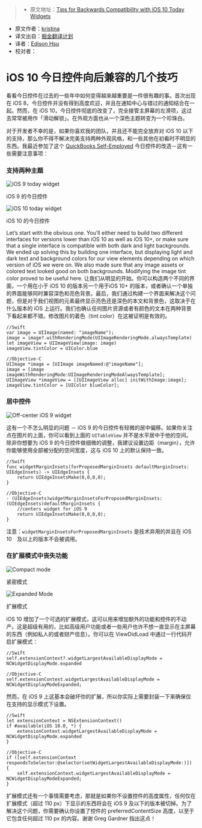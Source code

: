 > * 原文地址：[Tips for Backwards Compatibility with iOS 10 Today Widgets](https://kristina.io/backwards-compatibility-with-ios-10-today-widgets/)
* 原文作者：[kristina](https://kristina.io/author/kristina/)
* 译文出自：[掘金翻译计划](https://github.com/xitu/gold-miner)
* 译者：[Edison Hsu](https://github.com/edison-hsu)
* 校对者：

# iOS 10 今日控件向后兼容的几个技巧
看看今日控件在过去的一些年中如何变得越来越重要是一件很有趣的事。首次出现在 iOS 8，今日控件并没有得到高度欢迎，并且在通知中心与错过的通知结合在一起。然而，在 iOS 10，今日控件彻底的改变了，完全接管主屏幕的左滑项，这过去常常被用作「滑动解锁」。在外观方面也从一个深色主题转变为一个珍珠白。

对于开发者不幸的是，如果你喜欢我的团队，并且还不能完全放弃对 iOS 10 以下的支持，那么你不得不解决完美支持两种外观风格，和一些其他在初看时不明显的东西。我最近参加了这个 [QuickBooks Self-Employed](https://quickbooks.intuit.com/self-employed/) 今日控件的改造－这有一些需要注意事项：

### 支持两种主题

![iOS 9 today widget](https://i1.wp.com/kristina.io/wp-content/uploads/2016/10/Screen-Shot-2016-10-16-at-4.37.05-PM.png?resize=300%2C200&ssl=1%20300w,%20https://i1.wp.com/kristina.io/wp-content/uploads/2016/10/Screen-Shot-2016-10-16-at-4.37.05-PM.png?resize=400%2C266&ssl=1%20400w,%20https://i1.wp.com/kristina.io/wp-content/uploads/2016/10/Screen-Shot-2016-10-16-at-4.37.05-PM.png?w=618&ssl=1%20618w)

iOS 9 的今日控件



![iOS 10 today widget](https://i2.wp.com/kristina.io/wp-content/uploads/2016/10/Screen-Shot-2016-10-16-at-4.43.07-PM.png?resize=300%2C213&ssl=1%20300w,%20https://i2.wp.com/kristina.io/wp-content/uploads/2016/10/Screen-Shot-2016-10-16-at-4.43.07-PM.png?resize=400%2C284&ssl=1%20400w,%20https://i2.wp.com/kristina.io/wp-content/uploads/2016/10/Screen-Shot-2016-10-16-at-4.43.07-PM.png?w=611&ssl=1%20611w)

iOS 10 的今日控件



Let’s start with the obvious one. You’ll either need to build two different interfaces for versions lower than iOS 10 as well as iOS 10+, or make sure that a single interface is compatible with both dark and light backgrounds. We ended up solving this by building one interface, but displaying light and dark text and background colors for our view elements depending on which version of iOS we were on. We also made sure that any image assets or colored text looked good on both backgrounds. Modifying the image tint color proved to be useful here.
让我们从明显的开始。你可以构造两个不同的界面，一个用在小于 iOS 10 的版本另一个用于iOS 10+ 的版本，或者确认一个单独的界面能够同时兼容深色和亮色背景。最后，我们通过构建一个界面来解决这个问题，但是对于我们视图的元素最终显示亮色还是深色的本文和背景色，这取决于在什么版本的 iOS 上运行。我们也确认任何图片资源或者有颜色的文本在两种背景下看起来都不错。修改图片的着色（tint color）在这被证明是有效的。

    //Swift
    var image = UIImage(named: "imageName");
    image = image?.withRenderingMode(UIImageRenderingMode.alwaysTemplate)
    let imageView = UIImageView(image: image)
    imageView.tintColor = UIColor.blue

    //Objective-C
    UIImage *image = [UIImage imageNamed:@"imageName"];
    image = [image imageWithRenderingMode:UIImageRenderingModeAlwaysTemplate];
    UIImageView *imageView = [[UIImageView alloc] initWithImage:image];
    imageView.tintColor = [UIColor blueColor];

### 居中控件

![Off-center iOS 9 widget](https://i0.wp.com/kristina.io/wp-content/uploads/2016/10/Screen-Shot-2016-10-16-at-5.19.27-PM.png?resize=300%2C293&ssl=1%20300w,%20https://i0.wp.com/kristina.io/wp-content/uploads/2016/10/Screen-Shot-2016-10-16-at-5.19.27-PM.png?w=378&ssl=1%20378w)

这有一个不怎么明显的问题 － iOS 9 的今日控件有轻微的居中偏移。如果你关注点在图片的上面，你可以看到上面的 `UITableView` 并不是水平居中于他的空间。除非你想要为 iOS 9 的今日控件做细微的调整，我建议设置边距（margin），允许你能够使用全部被分配的空间宽度，这与 iOS 10 上的默认保持一致。

    //Swift
    func widgetMarginInsets(forProposedMarginInsets defaultMarginInsets: UIEdgeInsets) -> UIEdgeInsets {
        return UIEdgeInsetsMake(0,0,0,0);
    }

    //Objective-C
    - (UIEdgeInsets)widgetMarginInsetsForProposedMarginInsets:(UIEdgeInsets)defaultMarginInsets {
        //centers widget for iOS 9
        return UIEdgeInsetsMake(0,0,0,0);
    }

注意：`widgetMarginInsetsForProposedMarginInsets` 是技术弃用的并且在 iOS 10　及以上的版本不会被调用。

### 在扩展模式中丧失功能

![Compact mode](https://i0.wp.com/kristina.io/wp-content/uploads/2016/10/Screen-Shot-2016-10-16-at-5.31.42-PM.png?resize=300%2C120&ssl=1%20300w,%20https://i0.wp.com/kristina.io/wp-content/uploads/2016/10/Screen-Shot-2016-10-16-at-5.31.42-PM.png?resize=400%2C160&ssl=1%20400w,%20https://i0.wp.com/kristina.io/wp-content/uploads/2016/10/Screen-Shot-2016-10-16-at-5.31.42-PM.png?w=611&ssl=1%20611w)

紧密模式



![Expanded Mode](https://i0.wp.com/kristina.io/wp-content/uploads/2016/10/Screen-Shot-2016-10-16-at-5.31.32-PM.png?resize=300%2C158&ssl=1%20300w,%20https://i0.wp.com/kristina.io/wp-content/uploads/2016/10/Screen-Shot-2016-10-16-at-5.31.32-PM.png?resize=400%2C210&ssl=1%20400w,%20https://i0.wp.com/kristina.io/wp-content/uploads/2016/10/Screen-Shot-2016-10-16-at-5.31.32-PM.png?w=612&ssl=1%20612w)

扩展模式



iOS 10 增加了一个可选的扩展模式，这可以用来增加额外的功能和控件的不动产。这是超级有用的，比如高级用户功能或者一些用户也许不想一直显示在主屏幕的东西（例如私人的或者财产信息）。你可以在 ViewDidLoad 中通过一行代码开启扩展模式：

    //Swift
    self.extensionContext?.widgetLargestAvailableDisplayMode = NCWidgetDisplayMode.expanded

    //Objective-C
    self.extensionContext.widgetLargestAvailableDisplayMode = NCWidgetDisplayModeExpanded;

然而，在 iOS 9 上这基本会破坏你的扩展，所以你实际上需要封装一下来确保仅在支持的显示模式下设置。

    //Swift
    let extensionContext = NSExtensionContext()
    if #available(iOS 10.0, *) {
        extensionContext.widgetLargestAvailableDisplayMode = NCWidgetDisplayMode.expanded
    }

    //Objective-C
    if ([self.extensionContext respondsToSelector:@selector(setWidgetLargestAvailableDisplayMode:)]) {
        self.extensionContext.widgetLargestAvailableDisplayMode = NCWidgetDisplayModeExpanded;
    }

扩展模式还有一个事情需要考虑，那就是如果你不设置控件的高度属性，任何仅在扩展模式（超过 110 px）下显示的东西将会在 iOS 9 及以下的版本被切掉。为了解决这个问题，你需要确认你设置了控件的 preferredContentSize 高度，以至于它包含任何超过 110 px 的内容。谢谢 Greg Gardner 指出这点！
